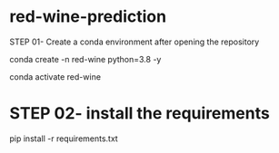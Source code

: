 # red-wine-prediction

STEP 01- Create a conda environment after opening the repository

conda create -n red-wine python=3.8 -y

conda activate red-wine

# STEP 02- install the requirements

pip install -r requirements.txt


